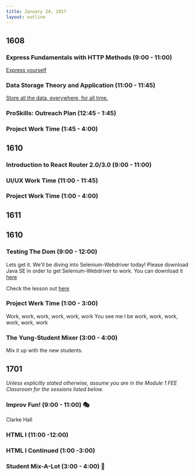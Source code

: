 ```yaml
---
title: January 24, 2017
layout: outline
---
```


## 1608

### Express Fundamentals with HTTP Methods (9:00 - 11:00)
<a href="../lessons/intro-to-express.html">Express yourself</a>

### Data Storage Theory and Application (11:00 - 11:45)
<a href="../lessons/data-storage.html">Store all the data, everywhere, for all time.</a>

### ProSkills: Outreach Plan (12:45 - 1:45)

### Project Work Time (1:45 - 4:00)

## 1610

### Introduction to React Router 2.0/3.0 (9:00 - 11:00)

### UI/UX Work Time (11:00 - 11:45)

### Project Work Time (1:00 - 4:00)

## 1611

## 1610

### Testing The Dom (9:00 - 12:00)

Lets get it. We'll be diving into Selenium-Webdriver today! Please download Java SE in order to get Selenium-Webdriver to work. You can download it [here](http://www.oracle.com/technetwork/java/javase/downloads/jdk8-downloads-2133151.html)

Check the lesson out [here](http://frontend.turing.io/lessons/automated-testing-with-selenium.html)

### Project Werk Time  (1:00 - 3:00)

Work, work, work, work, work, work
You see me I be work, work, work, work, work, work

### The Yung-Student Mixer (3:00 - 4:00)

Mix it up with the new students.

## 1701

_Unless explicitly stated otherwise, assume you are in the Module 1 FEE Classroom for the sessions listed below._

### Improv Fun! (9:00 - 11:00) :performing_arts:
Clarke Hall

### HTML I (11:00 -12:00)

### HTML I Continued (1:00 -3:00)

### Student Mix-A-Lot (3:00 - 4:00) :tada:
